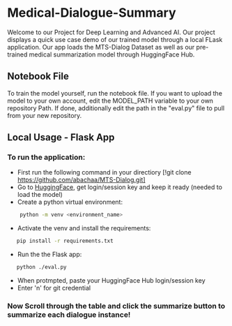 # Medical-Dialogue-Summary
Welcome to our Project for Deep Learning and Advanced AI. Our project displays a quick use case demo of our trained model through a local FLask application. Our app loads the MTS-Dialog Dataset as well as our pre-trained medical summarization model through HuggingFace Hub.
## Notebook File
To train the model yourself, run the notebook file. If you want to upload the model to your own account, edit the MODEL_PATH variable to your own repository Path. If done, additionally edit the path in the "eval.py" file to pull from your new repository.

## Local Usage - Flask App
### To run the application:
- First run the following command in your directiory [!git clone https://github.com/abachaa/MTS-Dialog.git] 
- Go to [HuggingFace](https://huggingface.co/), get login/session key and keep it ready (needed to load the model) 
- Create a python virtual environment:
```bash
    python -m venv <environment_name>
```
- Activate the venv and install the requirements: 
 ```bash
    pip install -r requirements.txt
```
- Run the the Flask app:
 ```bash
    python ./eval.py
```
- When protmpted, paste your HuggingFace Hub login/session key
- Enter 'n' for git credential
### Now Scroll through the table and click the summarize button to summarize each dialogue instance!

